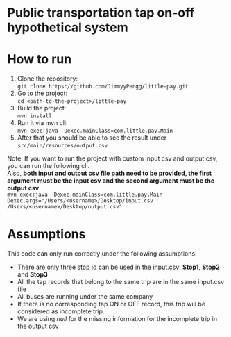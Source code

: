 # Public transportation tap on-off hypothetical system

# How to run
1. Clone the repository:<br> `git clone https://github.com/JimmyyPengg/little-pay.git`
2. Go to the project:<br> `cd <path-to-the-project>/little-pay`
3. Build the project:<br> `mvn install`
4. Run it via mvn cli:<br> `mvn exec:java -Dexec.mainClass=com.little.pay.Main`
5. After that you should be able to see the result under `src/main/resources/output.csv`

Note: If you want to run the project with custom input csv and output csv, you can run the following cli.<br>
Also, **both input and output csv file path need to be provided, the first argument must be the input csv and the second argument must be the output csv**<br>
`mvn exec:java -Dexec.mainClass=com.little.pay.Main -Dexec.args="/Users/<username>/Desktop/input.csv /Users/<username>/Desktop/output.csv"`

# Assumptions
This code can only run correctly under the following assumptions:
 - There are only three stop id can be used in the input.csv: **Stop1**, **Stop2** and **Stop3**
 - All the tap records that belong to the same trip are in the same input.csv file
 - All buses are running under the same company
 - If there is no corresponding tap ON or OFF record, this trip will be considered as incomplete trip.
 - We are using _null_ for the missing information for the incomplete trip in the output csv